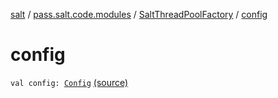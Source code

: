 [salt](../../index.md) / [pass.salt.code.modules](../index.md) / [SaltThreadPoolFactory](index.md) / [config](./config.md)

# config

`val config: `[`Config`](../../pass.salt.code.loader.config/-config/index.md) [(source)](https://github.com/kurbaniec-tgm/salt/tree/master/code/modules/SaltThreadPool.kt#L17)
